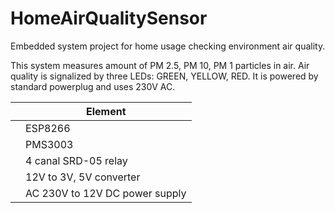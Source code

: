 # HomeAirQualitySensor
Embedded system project for home usage checking environment air quality.

This system measures amount of PM 2.5, PM 10, PM 1 particles in air. Air quality is signalized by three LEDs: GREEN, YELLOW, RED. It is powered by standard powerplug and uses 230V AC.

||Element|
|---|---|
|| ESP8266 |
|| PMS3003 |
|| 4 canal SRD-05 relay |
|| 12V to 3V, 5V converter |
|| AC 230V to 12V DC power supply |

